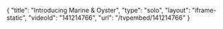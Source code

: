 {
    "title": "Introducing Marine & Oyster",
    "type": "solo",
    "layout": "iframe-static",
    "videoId": "141214766",
    "url": "\/tvpembed\/141214766"
}